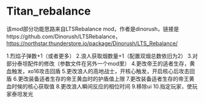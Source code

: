 # Titan_rebalance
 
该mod部分功能思路来自LTSRebalance mod，作者是dinorush，链接是https://github.com/Dinorush/LTSRebalance，https://northstar.thunderstore.io/package/Dinorush/LTS_Rebalance/

1.烈焰子弹数+1（或者更多）
2.浪人获取烟数量+1（配置双烟总数依旧为2）
3.对部分泰坦配件的修改（参数文件在另外一个mod里）
4.更改帝王的适者生存，黄血触发，xo16攻击回盾
5.更改浪人的高地战士，开核心触发，开启核心后攻击回盾
6.更改装备适者生存的帝王黄血时的护盾值上限
7.更改装备适者生存的帝王黄血时候的核心获取值
8.更改浪人瞬间反应的相位时间
9.移除ui
10.指定玩家，使玩家泰坦发光
